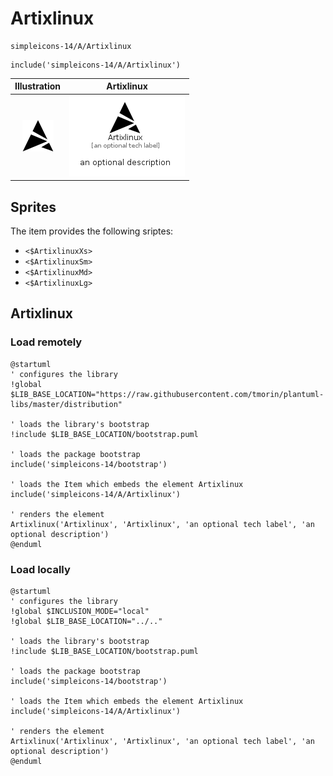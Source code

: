 # Artixlinux


```text
simpleicons-14/A/Artixlinux
```

```text
include('simpleicons-14/A/Artixlinux')
```



| Illustration | Artixlinux |
| :---: | :---: |
| ![illustration for Illustration](../../simpleicons-14/A/Artixlinux.png) | ![illustration for Artixlinux](../../simpleicons-14/A/Artixlinux.Local.png) |



## Sprites
The item provides the following sriptes:

- `<$ArtixlinuxXs>`
- `<$ArtixlinuxSm>`
- `<$ArtixlinuxMd>`
- `<$ArtixlinuxLg>`





## Artixlinux

### Load remotely
```plantuml
@startuml
' configures the library
!global $LIB_BASE_LOCATION="https://raw.githubusercontent.com/tmorin/plantuml-libs/master/distribution"

' loads the library's bootstrap
!include $LIB_BASE_LOCATION/bootstrap.puml

' loads the package bootstrap
include('simpleicons-14/bootstrap')

' loads the Item which embeds the element Artixlinux
include('simpleicons-14/A/Artixlinux')

' renders the element
Artixlinux('Artixlinux', 'Artixlinux', 'an optional tech label', 'an optional description')
@enduml
```

### Load locally
```plantuml
@startuml
' configures the library
!global $INCLUSION_MODE="local"
!global $LIB_BASE_LOCATION="../.."

' loads the library's bootstrap
!include $LIB_BASE_LOCATION/bootstrap.puml

' loads the package bootstrap
include('simpleicons-14/bootstrap')

' loads the Item which embeds the element Artixlinux
include('simpleicons-14/A/Artixlinux')

' renders the element
Artixlinux('Artixlinux', 'Artixlinux', 'an optional tech label', 'an optional description')
@enduml
```

